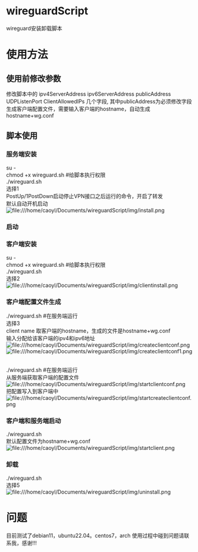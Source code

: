 # wireguardScript
wireguard安装卸载脚本

# 使用方法
## 使用前修改参数
修改脚本中的
ipv4ServerAddress
ipv6ServerAddress
publicAddress
UDPListenPort
ClientAllowedIPs
几个字段,
其中publicAddress为必须修改字段 <br>
生成客户端配置文件，需要输入客户端的hostname，自动生成hostname+wg.conf <br>

## 脚本使用
### 服务端安装
su - <br>
chmod +x  wireguard.sh #给脚本执行权限<br>
./wireguard.sh <br>
选择1 <br>
PostUp/1PostDown启动停止VPN接口之后运行的命令，开启了转发 <br>
 默认自动开机启动 <br>
![file:///home/caoyl/Documents/wireguardScript/img/install.png](file:///home/caoyl/Documents/wireguardScript/img/install.png) <br>
### 启动
### 客户端安装
su - <br>
chmod +x  wireguard.sh #给脚本执行权限<br>
./wireguard.sh <br>
选择2 <br>
![file:///home/caoyl/Documents/wireguardScript/img/clientinstall.png](file:///home/caoyl/Documents/wireguardScript/img/clientinstall.png)
 <br>

### 客户端配置文件生成
./wireguard.sh  #在服务端运行<br>
选择3 <br>
client name 取客户端的hostname，生成的文件是hostname+wg.conf<br>
输入分配给该客户端的ipv4和ipv6地址<br>
![file:///home/caoyl/Documents/wireguardScript/img/createclientconf.png](file:///home/caoyl/Documents/wireguardScript/img/createclientconf.png)
<br>
![file:///home/caoyl/Documents/wireguardScript/img/createclientconf1.png](file:///home/caoyl/Documents/wireguardScript/img/createclientconf1.png)
<br>
<br>

./wireguard.sh  #在服务端运行<br>
从服务端获取客户端的配置文件<br>
![file:///home/caoyl/Documents/wireguardScript/img/startclientconf.png](file:///home/caoyl/Documents/wireguardScript/img/startclientconf.png)
<br>
把配置写入到客户端中<br>
![file:///home/caoyl/Documents/wireguardScript/img/startcreateclientconf.png](file:///home/caoyl/Documents/wireguardScript/img/startcreateclientconf.png)

### 客户端和服务端启动
./wireguard.sh<br>
默认配置文件为hostname+wg.conf <br>
![file:///home/caoyl/Documents/wireguardScript/img/startclient.png](file:///home/caoyl/Documents/wireguardScript/img/startclient.png)



### 卸载
./wireguard.sh <br>
选择5 <br>
![file:///home/caoyl/Documents/wireguardScript/img/uninstall.png](file:///home/caoyl/Documents/wireguardScript/img/uninstall.png)
<br>

# 问题
目前测试了debian11，ubuntu22.04。centos7，arch
使用过程中碰到问题请联系我，感谢!!!
